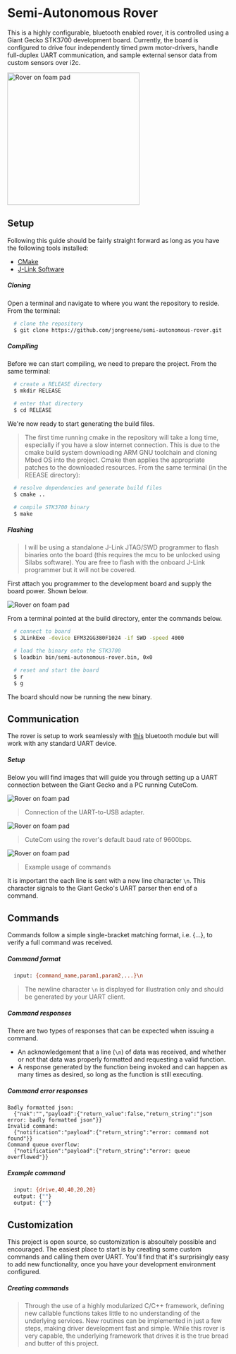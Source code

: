 # Semi-Autonomous Rover
This is a highly configurable, bluetooth enabled rover, it is controlled using a Giant Gecko STK3700 development board. Currently, the board is configured to drive four independently timed pwm motor-drivers, handle full-duplex UART communication, and sample external sensor data from custom sensors over i2c.

<img src="https://github.com/jongreene/projects-media/blob/master/acorns/6db4ab84-d0be-4a54-b1a0-f3dc903e4d98.jpeg?raw=true" width="300" title="Rover on foam pad"></img>

Setup
---
Following this guide should be fairly straight forward as long as you have the following tools installed:
- [CMake](https://cmake.org/download/) 
- [J-Link Software](https://www.segger.com/downloads/jlink/#J-LinkSoftwareAndDocumentationPack)
##### Cloning
Open a terminal and navigate to where you want the repository to reside. From the terminal:
```bash 
  # clone the repository
  $ git clone https://github.com/jongreene/semi-autonomous-rover.git
```

##### Compiling
Before we can start compiling, we need to prepare the project. From the same terminal:
```bash
  # create a RELEASE directory
  $ mkdir RELEASE

  # enter that directory
  $ cd RELEASE
```
We're now ready to start generating the build files. 
> The first time running cmake in the repository will take a long time, especially if you have a slow internet connection. This is due to the cmake build system downloading ARM GNU toolchain and cloning Mbed OS into the project. Cmake then applies the appropriate patches to the downloaded resources. 
From the same terminal (in the REEASE directory):
```bash
  # resolve dependencies and generate build files
  $ cmake ..

  # compile STK3700 binary
  $ make
```

##### Flashing
> I will be using a standalone J-Link JTAG/SWD programmer to flash binaries onto the board (this requires the mcu to be unlocked using Silabs software). You are free to flash with the onboard J-Link programmer but it will not be covered.

First attach you programmer to the development board and supply the board power. Shown below.

<img src="https://github.com/jongreene/projects-media/blob/master/mbed-framework/board_dev_setup.jpg?raw=true" title="Rover on foam pad"></img>

From a terminal pointed at the build directory, enter the commands below.
```bash
  # connect to board
  $ JLinkExe -device EFM32GG380F1024 -if SWD -speed 4000

  # load the binary onto the STK3700
  $ loadbin bin/semi-autonomous-rover.bin, 0x0

  # reset and start the board
  $ r
  $ g
```

The board should now be running the new binary.

Communication
---
The rover is setup to work seamlessly with [this](https://www.adafruit.com/product/2479) bluetooth module but will work with any standard UART device.

##### Setup
Below you will find images that will guide you through setting up a UART connection between the Giant Gecko and a PC running CuteCom.

<img src="https://github.com/jongreene/projects-media/blob/master/mbed-framework/UART_wiring.jpg?raw=true" title="Rover on foam pad"></img>

> Connection of the UART-to-USB adapter.

<img src="https://github.com/jongreene/projects-media/blob/master/mbed-framework/cutecom_settings.jpg?raw=true" title="Rover on foam pad"></img>

> CuteCom using the rover's default baud rate of 9600bps.

<img src="https://github.com/jongreene/projects-media/blob/master/mbed-framework/cutecom_example.jpg?raw=true" title="Rover on foam pad"></img>

> Example usage of commands

It is important the each line is sent with a new line character `\n`. This character signals to the Giant Gecko's UART parser then end of a command.

Commands
---
Commands follow a simple single-bracket matching format, i.e. {...}, to verify a full command was received.
##### Command format
```bash
  input: {command_name,param1,param2,...}\n 
```
> The newline character `\n` is displayed for illustration only and should be generated by your UART client.

##### Command responses
There are two types of responses that can be expected when issuing a command. 
- An acknowledgement that a line (`\n`) of data was received, and whether or not that data was properly formatted and requesting a valid function. 
- A response generated by the function being invoked and can happen as many times as desired, so long as the function is still executing.

##### Command error responses
```
Badly formatted json: 
  {"nak":"","payload":{"return_value":false,"return_string":"json error: badly formatted json"}}
Invalid command: 
  {"notification":"payload":{"return_string":"error: command not found"}}
Command queue overflow: 
  {"notification":"payload":{"return_string":"error: queue overflowed"}}
```
##### Example command
```bash
  input: {drive,40,40,20,20}
  output: {""}
  output: {""}
```

Customization
---
This project is open source, so customization is absoultely possible and encouraged. The easiest place to start is by creating some custom commands and calling them over UART. You'll find that it's surprisingly easy to add new functionality, once you have your development environment configured.
##### Creating commands
> Through the use of a highly modularized C/C++ framework, defining new callable functions takes little to no understanding of the underlying services. New routines can be implemented in just a few steps, making driver development fast and simple. While this rover is very capable, the underlying framework that drives it is the true bread and butter of this project.
